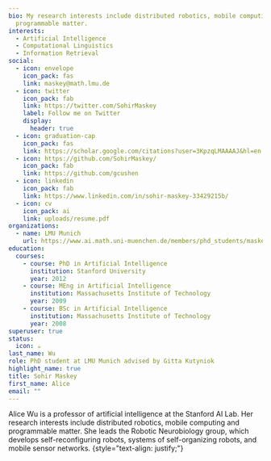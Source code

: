 ```yaml
---
bio: My research interests include distributed robotics, mobile computing and
  programmable matter.
interests:
  - Artificial Intelligence
  - Computational Linguistics
  - Information Retrieval
social:
  - icon: envelope
    icon_pack: fas
    link: maskey@math.lmu.de
  - icon: twitter
    icon_pack: fab
    link: https://twitter.com/SohirMaskey
    label: Follow me on Twitter
    display:
      header: true
  - icon: graduation-cap
    icon_pack: fas
    link: https://scholar.google.com/citations?user=3KpzqLMAAAAJ&hl=en
  - icon: https://github.com/SohirMaskey/
    icon_pack: fab
    link: https://github.com/gcushen
  - icon: linkedin
    icon_pack: fab
    link: https://www.linkedin.com/in/sohir-maskey-33429215b/
  - icon: cv
    icon_pack: ai
    link: uploads/resume.pdf
organizations:
  - name: LMU Munich
    url: https://www.ai.math.uni-muenchen.de/members/phd_students/maskey/index.html
education:
  courses:
    - course: PhD in Artificial Intelligence
      institution: Stanford University
      year: 2012
    - course: MEng in Artificial Intelligence
      institution: Massachusetts Institute of Technology
      year: 2009
    - course: BSc in Artificial Intelligence
      institution: Massachusetts Institute of Technology
      year: 2008
superuser: true
status:
  icon: ☕️
last_name: Wu
role: PhD student at LMU Munich advised by Gitta Kutyniok
highlight_name: true
title: Sohir Maskey
first_name: Alice
email: ""
---
```


Alice Wu is a professor of artificial intelligence at the Stanford AI Lab. Her research interests include distributed robotics, mobile computing and programmable matter. She leads the Robotic Neurobiology group, which develops self-reconfiguring robots, systems of self-organizing robots, and mobile sensor networks.
{style="text-align: justify;"}
